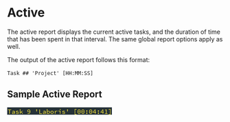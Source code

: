 # Active #

The active report displays the current active tasks, and the duration of time
that has been spent in that interval. The same global report options apply
as well.

The output of the active report follows this format:

```
Task ## 'Project' [HH:MM:SS]
```

## Sample Active Report ##

![Active](../images/active.png)

